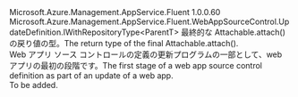 <Type Name="IBlank&lt;ParentT&gt;" FullName="Microsoft.Azure.Management.AppService.Fluent.WebAppSourceControl.UpdateDefinition.IBlank&lt;ParentT&gt;">
  <TypeSignature Language="C#" Value="public interface IBlank&lt;ParentT&gt; : Microsoft.Azure.Management.AppService.Fluent.WebAppSourceControl.UpdateDefinition.IWithRepositoryType&lt;ParentT&gt;" />
  <TypeSignature Language="ILAsm" Value=".class public interface auto ansi abstract IBlank`1&lt;ParentT&gt; implements class Microsoft.Azure.Management.AppService.Fluent.WebAppSourceControl.UpdateDefinition.IWithRepositoryType`1&lt;!ParentT&gt;" />
  <TypeSignature Language="DocId" Value="T:Microsoft.Azure.Management.AppService.Fluent.WebAppSourceControl.UpdateDefinition.IBlank`1" />
  <TypeSignature Language="VB.NET" Value="Public Interface IBlank(Of ParentT)&#xA;Implements IWithRepositoryType(Of ParentT)" />
  <TypeSignature Language="F#" Value="type IBlank&lt;'ParentT&gt; = interface&#xA;    interface IWithRepositoryType&lt;'ParentT&gt;" />
  <AssemblyInfo>
    <AssemblyName>Microsoft.Azure.Management.AppService.Fluent</AssemblyName>
    <AssemblyVersion>1.0.0.60</AssemblyVersion>
  </AssemblyInfo>
  <TypeParameters>
    <TypeParameter Name="ParentT" />
  </TypeParameters>
  <Interfaces>
    <Interface>
      <InterfaceName>Microsoft.Azure.Management.AppService.Fluent.WebAppSourceControl.UpdateDefinition.IWithRepositoryType&lt;ParentT&gt;</InterfaceName>
    </Interface>
  </Interfaces>
  <Docs>
    <typeparam name="ParentT"><span data-ttu-id="141fe-101">最終的な Attachable.attach() の戻り値の型。</span><span class="sxs-lookup"><span data-stu-id="141fe-101">The return type of the final  Attachable.attach().</span></span></typeparam>
    <summary>
            <span data-ttu-id="141fe-102">Web アプリ ソース コントロールの定義の更新プログラムの一部として、web アプリの最初の段階です。</span><span class="sxs-lookup"><span data-stu-id="141fe-102">The first stage of a web app source control definition as part of an update of a web app.</span></span>
            </summary>
    <remarks>To be added.</remarks>
  </Docs>
  <Members />
</Type>